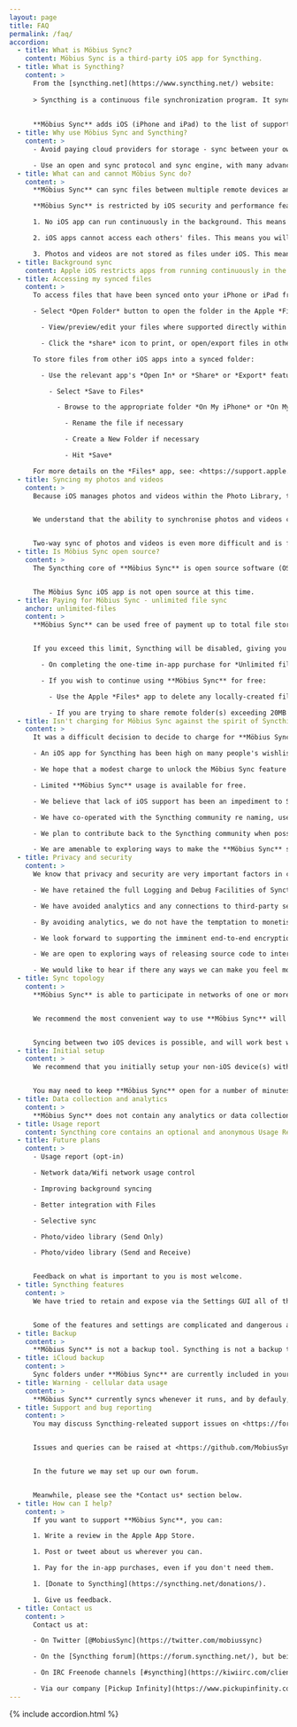```yaml
---
layout: page
title: FAQ
permalink: /faq/
accordion:
  - title: What is Möbius Sync?
    content: Möbius Sync is a third-party iOS app for Syncthing.
  - title: What is Syncthing?
    content: >
      From the [syncthing.net](https://www.syncthing.net/) website:
      
      > Syncthing is a continuous file synchronization program. It synchronizes files between two or more computers in real time, safely protected from prying eyes. Your data is your data alone and you deserve to choose where it is stored, whether it is shared with some third party, and how it's transmitted over the internet.
      
      
      **Möbius Sync** adds iOS (iPhone and iPad) to the list of supported platforms, which already includes Windows, macOS, Linux, Android and various UNIX and NAS platforms. See <https://syncthing.net/downloads/> and <https://docs.syncthing.net/users/contrib.html>.
  - title: Why use Möbius Sync and Syncthing?
    content: >
      - Avoid paying cloud providers for storage - sync between your own devices directly.

      - Use an open and sync protocol and sync engine, with many advanced features and high configurability.
  - title: What can and cannot Möbius Sync do?
    content: >
      **Möbius Sync** can sync files between multiple remote devices and multiple folders. The included Syncthing engine is very powerful and highly configurable.

      **Möbius Sync** is restricted by iOS security and performance features in a few ways:

      1. No iOS app can run continuously in the background. This means that **Möbius Sync** can only connect to other devices whilst the app is open, for a short time thereafter, and whenever it is triggered to run briefly in the background. See *Background sync*.

      2. iOS apps cannot access each others' files. This means you will need to copy files in and out of Syncthing using the Apple *Files* app. See *Accessing my synced files*.

      3. Photos and videos are not stored as files under iOS. This means you cannot sync photos and videos directly using Syncthing. See *Syncing my photos and videos* for future plans.
  - title: Background sync
    content: Apple iOS restricts apps from running continuously in the background, but apps can run for short times sporadically. **Möbius Sync** uses various methods to invoke background behaviour. Minimum interval between quick syncs and power syncs can be configured under Settings, but iOS schedules background activity in an adaptive manner that is not predicatable and sometimes counter-intuitive. It may take 24 hours to start sync but you can expect a total of 1-2h of sync activity per day once stable.
  - title: Accessing my synced files
    content: >
      To access files that have been synced onto your iPhone or iPad from another device:

      - Select *Open Folder* button to open the folder in the Apple *Files* app

        - View/preview/edit your files where supported directly within *Files*

        - Click the *share* icon to print, or open/export files in other installed iOS apps.

      To store files from other iOS apps into a synced folder:

        - Use the relevant app's *Open In* or *Share* or *Export* feature to open the standard iOS sharing popup

          - Select *Save to Files*

            - Browse to the appropriate folder *On My iPhone* or *On My iPad*, then *Möbius Sync*, then the shared folder

              - Rename the file if necessary

              - Create a New Folder if necessary

              - Hit *Save*

      For more details on the *Files* app, see: <https://support.apple.com/en-us/HT206481>
  - title: Syncing my photos and videos
    content: >
      Because iOS manages photos and videos within the Photo Library, they are not accessible to Syncthing to synchronise directly as files.


      We understand that the ability to synchronise photos and videos captured on your iPhone or iPad to other Syncthing-enabled devices is a highly desirable feature and is planned for the future.


      Two-way sync of photos and videos is even more difficult and is further down the roadmap.
  - title: Is Möbius Sync open source?
    content: >
      The Syncthing core of **Möbius Sync** is open source software (OSS), published under MPL-2.0. Accordingly, modifications to Syncthing for **Möbius Sync** under iOS are published under MPL-2.0 at: <https://github.com/MobiusSync/syncthing/>


      The Möbius Sync iOS app is not open source at this time.
  - title: Paying for Möbius Sync - unlimited file sync
    anchor: unlimited-files
    content: >
      **Möbius Sync** can be used free of payment up to total file storage of **20MB**:


      If you exceed this limit, Syncthing will be disabled, giving you two options:

        - On completing the one-time in-app purchase for *Unlimited file sync*, Syncthing will be re-enabled and any limits will be removed.

        - If you wish to continue using **Möbius Sync** for free:

          - Use the Apple *Files* app to delete any locally-created files beyond the storage limits. **Beware these files may be deleted on your remote device(s) if you do not remove the Syncthing sharing association from the other device(s) beforehand.**

          - If you are trying to share remote folder(s) exceeding 20MB in total, you should remove the sharing of those folder(s) or remove files on the remote device to come within the limit. Note that removing a sharing association does not delete local copies. You may need to use the Apple *Files* app to delete any stray local copies to reduce usage within the free limit.
  - title: Isn't charging for Möbius Sync against the spirit of Syncthing as OSS?
    content: >
      It was a difficult decision to decide to charge for **Möbius Sync,** as we are clearly benefiting from the excellent and significant open-source contributions of the Syncthing authors and community. However we feel this is justified because:

      - An iOS app for Syncthing has been high on many people's wishlist for many years but has not been forthcoming under an open-source model (including with bountysource).

      - We hope that a modest charge to unlock the Möbius Sync feature set will incentivate us to continue working on the product, where nobody has succeeded without revenue until now.

      - Limited **Möbius Sync** usage is available for free.

      - We believe that lack of iOS support has been an impediment to Syncthing vs its competitors, and we hope that offering an (albeit commercial) iOS app will introduce many new users to the Syncthing ecosystem.

      - We have co-operated with the Syncthing community re naming, use of logo etc via the Syncthing forum, and will continue to do so.

      - We plan to contribute back to the Syncthing community when possible, and in method(s) to be decided. You may hold us to account on this.

      - We are amenable to exploring ways to make the **Möbius Sync** source code available to others in a way that does not undermine the commercial incentive to continue support and development.
  - title: Privacy and security
    content: >
      We know that privacy and security are very important factors in choosing for many. We understand the closed-source nature of parts of **Möbius Sync** compromises this in some regard. To mitigate this:

      - We have retained the full Logging and Debug Facilities of Syncthing so you can see that it's behaviour matches other Syncthing platforms.

      - We have avoided analytics and any connections to third-party services so network auditing can confirm that we are not sending your data elsewhere.

      - By avoiding analytics, we do not have the temptation to monetise any data collected about you.

      - We look forward to supporting the imminent end-to-end encryption feature in Syncthing.

      - We are open to exploring ways of releasing source code to interested parties without compromising our commercial incentive to continue development.

      - We would like to hear if there any ways we can make you feel more comfortable.
  - title: Sync topology
    content: >
      **Möbius Sync** is able to participate in networks of one or more other devices running Syncthing on any platform.


      We recommend the most convenient way to use **Möbius Sync** will be to synchronise with at least one other device that is continuously running (i.e. a computer, not a mobile device).


      Syncing between two iOS devices is possible, and will work best when you can open **Möbius Sync** on both device simultaneousy whenever you want them to sync. This is because iOS does not allow us to control when **Möbius Sync** can run in the background, and it is unlikely that two iOS devices will schedule their background activtiy at the same time, in order to be able to sync peer-to-peer.
  - title: Initial setup
    content: >
      We recommend that you initially setup your non-iOS device(s) with Syncthing, then add your iOS devices. It is probably easiest to initaite new connection(s)/share(s) from the iOS side and accept on the other device(s).


      You may need to keep **Möbius Sync** open for a number of minutes while the initial connections and synchronisations are completed.
  - title: Data collection and analytics
    content: >
      **Möbius Sync** does not contain any analytics or data collection, other than that which is inherent in the Apple App Store distribution mechanism. See also *Usage report*.
  - title: Usage report
    content: Syncthing core contains an optional and anonymous Usage Report. This is currently disabled in **Möbius Sync**, although we may add it in future releases.
  - title: Future plans
    content: >
      - Usage report (opt-in)

      - Network data/Wifi network usage control

      - Improving background syncing

      - Better integration with Files

      - Selective sync

      - Photo/video library (Send Only)

      - Photo/video library (Send and Receive)


      Feedback on what is important to you is most welcome.
  - title: Syncthing features
    content: >
      We have tried to retain and expose via the Settings GUI all of the Syncthing features, except for those we know will not work. This is because we know Syncthing has some very advanced users.


      Some of the features and settings are complicated and dangerous and may not work with iOS. We have not tested them all. Please don't be upset with us if they don't all work, but do please let us know, so we can update here.
  - title: Backup
    content: >
      **Möbius Sync** is not a backup tool. Syncthing is not a backup tool. **Please back up your data**. We do not take responsibility for data loss.
  - title: iCloud backup
    content: >
      Sync folders under **Möbius Sync** are currently included in your iCloud backup. We hope to make this configurable in future.
  - title: Warning - cellular data usage
    content: >
      **Möbius Sync** currently syncs whenever it runs, and by defauly, will use Wifi and/or **ceullular data**. Data usage may of course be high. Cellular Data can be allowed/disallowed for Möbius Sync under the iOS Settings app.
  - title: Support and bug reporting
    content: >
      You may discuss Syncthing-releated support issues on <https://forum.syncthing.net/> but do not file **Möbius Sync** queries/issues there.


      Issues and queries can be raised at <https://github.com/MobiusSync/MobiusSync/issues>.


      In the future we may set up our own forum.


      Meanwhile, please see the *Contact us* section below.
  - title: How can I help?
    content: >
      If you want to support **Möbius Sync**, you can:

      1. Write a review in the Apple App Store.

      1. Post or tweet about us wherever you can.

      1. Pay for the in-app purchases, even if you don't need them.

      1. [Donate to Syncthing](https://syncthing.net/donations/).

      1. Give us feedback.
  - title: Contact us
    content: >
      Contact us at:

      - On Twitter [@MobiusSync](https://twitter.com/mobiussync)

      - On the [Syncthing forum](https://forum.syncthing.net/), but being mindful that the Syncthing open-source community are not obliged to support our commercial product.

      - On IRC Freenode channels [#syncthing](https://kiwiirc.com/client/irc.freenode.net/#syncthing) or [#mobiussync](https://kiwiirc.com/client/irc.freenode.net/#mobiussync).

      - Via our company [Pickup Infinity](https://www.pickupinfinity.com/contact).
---
```

{% include accordion.html %}
